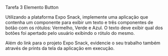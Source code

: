 Tarefa 3 Elemento Button

Utilizando a plataforma Expo Snack, implemente uma aplicação que contenha um componente para exibir um texto e três componentes de botão com os rótulos: Vermelho, Verde e Azul. O texto deve exibir qual dos botões foi apertado pelo usuário exibindo o rótulo do mesmo.

Além do link para o projeto Expo Snack, evidencie o seu trabalho também através de prints da tela da aplicação em execução.